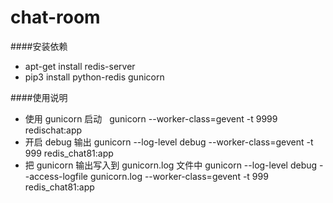 # chat-room

####安装依赖
- apt-get install redis-server 
- pip3 install python-redis gunicorn

####使用说明
- 使用 gunicorn 启动
      gunicorn --worker-class=gevent -t 9999 redischat:app
- 开启 debug 输出
      gunicorn --log-level debug --worker-class=gevent -t 999 redis_chat81:app
- 把 gunicorn 输出写入到 gunicorn.log 文件中
      gunicorn --log-level debug --access-logfile gunicorn.log --worker-class=gevent -t 999 redis_chat81:app
